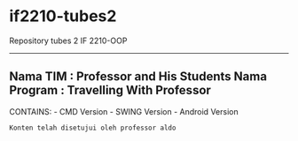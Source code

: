 if2210-tubes2
=============

Repository tubes 2 IF 2210-OOP


--------------------------------------
Nama TIM : Professor and His Students
Nama Program : Travelling With Professor
--------------------------------------
CONTAINS:
	- CMD Version
	- SWING Version
	- Android Version
	

	
	Konten telah disetujui oleh professor aldo